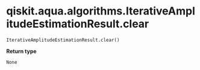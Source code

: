 # qiskit.aqua.algorithms.IterativeAmplitudeEstimationResult.clear

`IterativeAmplitudeEstimationResult.clear()`

**Return type**

`None`
